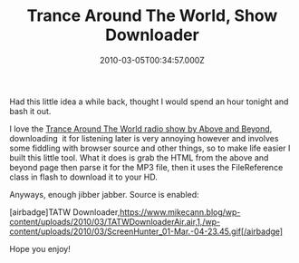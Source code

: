 ﻿---
coverImage: /images/fallback-post-header.png
date: "2010-03-05T00:34:57.000Z"
tags:
  - actionscript
  - audio
  - download
  - flash
  - flex
  - mp3
  - music
  - source
  - trance
title: "Trance Around The World, Show Downloader"
oldUrl: /actionscript/trance-around-the-world-show-downloader
---

Had this little idea a while back, thought I would spend an hour tonight and bash it out.

<!-- more -->

I love the [Trance Around The World radio show by Above and Beyond](https://www.trancearoundtheworld.com/), downloading  it for listening later is very annoying however and involves some fiddling with browser source and other things, so to make life easier I built this little tool. What it does is grab the HTML from the above and beyond page then parse it for the MP3 file, then it uses the FileReference class in flash to download it to your HD.

Anyways, enough jibber jabber. Source is enabled:

[airbadge]TATW Downloader,https://www.mikecann.blog/wp-content/uploads/2010/03/TATWDownloaderAir.air,1,/wp-content/uploads/2010/03/ScreenHunter_01-Mar.-04-23.45.gif[/airbadge]

Hope you enjoy!

